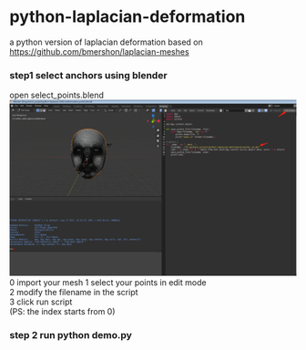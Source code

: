 # python-laplacian-deformation
a python version of laplacian deformation based on https://github.com/bmershon/laplacian-meshes  
### step1 select anchors using blender
open select_points.blend  
![avator](./readme_imgs/blender_set.png)
0 import your mesh
1 select your points in edit mode  
2 modify the filename in the script  
3 click run script  
(PS: the index starts from 0)

### step 2 run python demo.py

